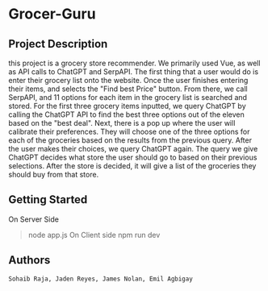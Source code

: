 # Grocer-Guru
## Project Description
this project is a grocery store recommender. We primarily used Vue, as well as API calls to ChatGPT and SerpAPI.
The first thing that a user would do is enter their grocery list onto the website.
Once the user finishes entering their items, and selects the "Find best Price" button.
From there, we call SerpAPI, and 11 options for each item in the grocery list is searched and stored.
For the first three grocery items inputted, we query ChatGPT by calling the ChatGPT API to find the best three options out of the eleven based on the "best deal".
Next, there is a pop up where the user will calibrate their preferences. They will choose one of the three options for each of the groceries based on the results from the previous query.
After the user makes their choices, we query ChatGPT again. The query we give ChatGPT decides what store the user should go to based on their previous selections.
After the store is decided, it will give a list of the groceries they should buy from that store.
## Getting Started
On Server Side
>node app.js
On Client side
>npm run dev
## Authors
```
Sohaib Raja, Jaden Reyes, James Nolan, Emil Agbigay
```
